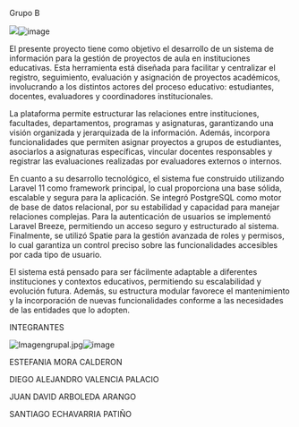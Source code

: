 Grupo B

<img src="blob:https://web.whatsapp.com/140a6535-ae77-4426-9a7c-3a01608189c1"/>![image](https://github.com/user-attachments/assets/305b2f6d-1f61-41b1-8b9e-626c942459ef)


El presente proyecto tiene como objetivo el desarrollo de un sistema de información para la gestión de proyectos de aula en instituciones educativas. Esta herramienta está diseñada para facilitar y centralizar el registro, seguimiento, evaluación y asignación de proyectos académicos, involucrando a los distintos actores del proceso educativo: estudiantes, docentes, evaluadores y coordinadores institucionales.

La plataforma permite estructurar las relaciones entre instituciones, facultades, departamentos, programas y asignaturas, garantizando una visión organizada y jerarquizada de la información. Además, incorpora funcionalidades que permiten asignar proyectos a grupos de estudiantes, asociarlos a asignaturas específicas, vincular docentes responsables y registrar las evaluaciones realizadas por evaluadores externos o internos.

En cuanto a su desarrollo tecnológico, el sistema fue construido utilizando Laravel 11 como framework principal, lo cual proporciona una base sólida, escalable y segura para la aplicación. Se integró PostgreSQL como motor de base de datos relacional, por su estabilidad y capacidad para manejar relaciones complejas. Para la autenticación de usuarios se implementó Laravel Breeze, permitiendo un acceso seguro y estructurado al sistema. Finalmente, se utilizó Spatie para la gestión avanzada de roles y permisos, lo cual garantiza un control preciso sobre las funcionalidades accesibles por cada tipo de usuario.

El sistema está pensado para ser fácilmente adaptable a diferentes instituciones y contextos educativos, permitiendo su escalabilidad y evolución futura. Además, su estructura modular favorece el mantenimiento y la incorporación de nuevas funcionalidades conforme a las necesidades de las entidades que lo adopten.

INTEGRANTES

<img src="blob:chrome-untrusted://media-app/96cfb0e0-db77-4492-8d57-795033e7cdf4" alt="Imagengrupal.jpg"/>![image](https://github.com/user-attachments/assets/23d80cb8-2c52-43ad-9429-09bfe1eeeb6d)


ESTEFANIA MORA CALDERON

DIEGO ALEJANDRO VALENCIA PALACIO

JUAN DAVID ARBOLEDA ARANGO

SANTIAGO ECHAVARRIA PATIÑO
